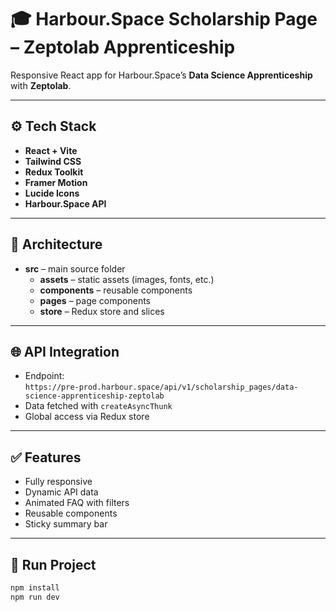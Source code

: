 # 🎓 Harbour.Space Scholarship Page – Zeptolab Apprenticeship

Responsive React app for Harbour.Space’s **Data Science Apprenticeship** with **Zeptolab**.

---

## ⚙️ Tech Stack

- **React + Vite**
- **Tailwind CSS**
- **Redux Toolkit**
- **Framer Motion**
- **Lucide Icons**
- **Harbour.Space API**

---

## 📁 Architecture

- **src** – main source folder
  - **assets** – static assets (images, fonts, etc.)
  - **components** – reusable components
  - **pages** – page components
  - **store** – Redux store and slices


---

## 🌐 API Integration

- Endpoint:  
  `https://pre-prod.harbour.space/api/v1/scholarship_pages/data-science-apprenticeship-zeptolab`
- Data fetched with `createAsyncThunk`
- Global access via Redux store

---

## ✅ Features

- Fully responsive
- Dynamic API data
- Animated FAQ with filters
- Reusable components
- Sticky summary bar

---

## 🚀 Run Project

```bash
npm install
npm run dev
